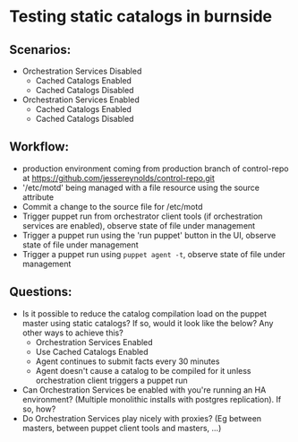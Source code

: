 # Testing static catalogs in burnside

## Scenarios:

- Orchestration Services Disabled
  - Cached Catalogs Enabled
  - Cached Catalogs Disabled
- Orchestration Services Enabled
  - Cached Catalogs Enabled
  - Cached Catalogs Disabled
  
## Workflow:

- production environment coming from production branch of control-repo at https://github.com/jessereynolds/control-repo.git
- '/etc/motd' being managed with a file resource using the source attribute
- Commit a change to the source file for /etc/motd
- Trigger puppet run from orchestrator client tools (if orchestration services are enabled), observe state of file under management
- Trigger a puppet run using the 'run puppet' button in the UI, observe state of file under management
- Trigger a puppet run using `puppet agent -t`, observe state of file under management

## Questions:

- Is it possible to reduce the catalog compilation load on the puppet master using static catalogs? If so, would it look like the below? Any other ways to achieve this?
  - Orchestration Services Enabled
  - Use Cached Catalogs Enabled
  - Agent continues to submit facts every 30 minutes
  - Agent doesn't cause a catalog to be compiled for it unless orchestration client triggers a puppet run
- Can Orchestration Services be enabled with you're running an HA environment? (Multiple monolithic installs with postgres replication). If so, how?
- Do Orchestration Services play nicely with proxies? (Eg between masters, between puppet client tools and masters, ...) 


  
